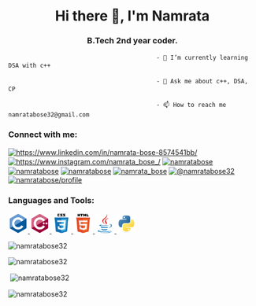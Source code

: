 <h1 align="center">Hi there 👋, I'm Namrata</h1>
<h3 align="center">B.Tech 2nd year coder.</h3>

                                              - 🌱 I’m currently learning DSA with c++

                                              - 💬 Ask me about c++, DSA, CP

                                              - 📫 How to reach me namratabose32@gmail.com

<h3 align="left">Connect with me:</h3>
<p align="left">
<a href="https://www.linkedin.com/in/namrata-bose-8574541bb/" target="blank"><img align="center" src="https://raw.githubusercontent.com/rahuldkjain/github-profile-readme-generator/master/src/images/icons/Social/linked-in-alt.svg" alt="https://www.linkedin.com/in/namrata-bose-8574541bb/" height="30" width="40" /></a>
<a href="https://www.instagram.com/namrata_bose_/" target="blank"><img align="center" src="https://raw.githubusercontent.com/rahuldkjain/github-profile-readme-generator/master/src/images/icons/Social/instagram.svg" alt="https://www.instagram.com/namrata_bose_/" height="30" width="40" /></a>
<a href="https://www.codechef.com/users/namratabose" target="blank"><img align="center" src="https://cdn.jsdelivr.net/npm/simple-icons@3.1.0/icons/codechef.svg" alt="namratabose" height="30" width="40" /></a>
<a href="https://www.hackerrank.com/namratabose" target="blank"><img align="center" src="https://raw.githubusercontent.com/rahuldkjain/github-profile-readme-generator/master/src/images/icons/Social/hackerrank.svg" alt="namratabose" height="30" width="40" /></a>
<a href="https://codeforces.com/profile/namratabose" target="blank"><img align="center" src="https://cdn.jsdelivr.net/npm/simple-icons@3.0.1/icons/codeforces.svg" alt="namratabose" height="30" width="40" /></a>
<a href="https://www.leetcode.com/namrata_bose" target="blank"><img align="center" src="https://raw.githubusercontent.com/rahuldkjain/github-profile-readme-generator/master/src/images/icons/Social/leet-code.svg" alt="namrata_bose" height="30" width="40" /></a>
<a href="https://www.hackerearth.com/@namratabose32" target="blank"><img align="center" src="https://raw.githubusercontent.com/rahuldkjain/github-profile-readme-generator/master/src/images/icons/Social/hackerearth.svg" alt="@namratabose32" height="30" width="40" /></a>
<a href="https://auth.geeksforgeeks.org/user/namratabose/profile" target="blank"><img align="center" src="https://raw.githubusercontent.com/rahuldkjain/github-profile-readme-generator/master/src/images/icons/Social/geeks-for-geeks.svg" alt="namratabose/profile" height="30" width="40" /></a>
</p>

<h3 align="left">Languages and Tools:</h3>
<p align="left"> <a href="https://www.cprogramming.com/" target="_blank"> <img src="https://raw.githubusercontent.com/devicons/devicon/master/icons/c/c-original.svg" alt="c" width="40" height="40"/> </a> <a href="https://www.w3schools.com/cpp/" target="_blank"> <img src="https://raw.githubusercontent.com/devicons/devicon/master/icons/cplusplus/cplusplus-original.svg" alt="cplusplus" width="40" height="40"/> </a> <a href="https://www.w3schools.com/css/" target="_blank"> <img src="https://raw.githubusercontent.com/devicons/devicon/master/icons/css3/css3-original-wordmark.svg" alt="css3" width="40" height="40"/> </a> <a href="https://www.w3.org/html/" target="_blank"> <img src="https://raw.githubusercontent.com/devicons/devicon/master/icons/html5/html5-original-wordmark.svg" alt="html5" width="40" height="40"/> </a> <a href="https://www.java.com" target="_blank"> <img src="https://raw.githubusercontent.com/devicons/devicon/master/icons/java/java-original.svg" alt="java" width="40" height="40"/> </a> <a href="https://www.python.org" target="_blank"> <img src="https://raw.githubusercontent.com/devicons/devicon/master/icons/python/python-original.svg" alt="python" width="40" height="40"/> </a> </p>
<p align="left"> <img src="https://komarev.com/ghpvc/?username=namratabose32&label=Profile%20views&color=0e75b6&style=flat" alt="namratabose32" /> </p>
<p><img align="center" src="https://github-readme-stats.vercel.app/api/top-langs?username=namratabose32&show_icons=true&locale=en&layout=compact" alt="namratabose32" /></p>

<p>&nbsp;<img align="center" src="https://github-readme-stats.vercel.app/api?username=namratabose32&show_icons=true&locale=en" alt="namratabose32" /></p>

<p><img align="center" src="https://github-readme-streak-stats.herokuapp.com/?user=namratabose32&" alt="namratabose32" /></p>
